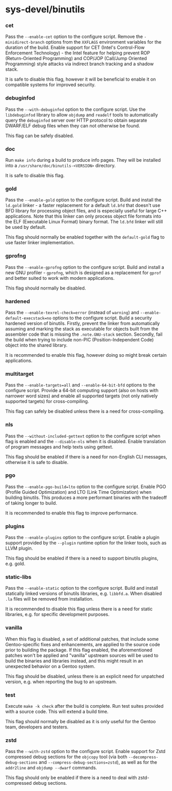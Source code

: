 # sys-devel/binutils

### cet
Pass the `--enable-cet` option to the configure script. Remove the `-minidirect-branch` options from the `XXFLAGS` environment variables for the duration of the build. Enable support for CET (Intel's Control-Flow Enforcement Technology) - the Intel feature for helping prevent ROP (Return-Oriented Programming) and COP/JOP (Call/Jump Oriented Programming) style attacks via indirect branch tracking and a shadow stack.

It is safe to disable this flag, however it will be beneficial to enable it on compatible systems for improved security.

### debuginfod
Pass the `--with-debuginfod` option to the configure script. Use the `libdebuginfod` library to allow `objdump` and `readelf` tools to automatically query the `debuginfod` server over HTTP protocol to obtain separate DWARF/ELF debug files when they can not otherwise be found.

This flag can be safely disabled.

### doc
Run `make info` during a build to produce info pages. They will be installed into a `/usr/share/doc/binutils-<VERSION>` directory.

It is safe to disable this flag.

### gold
Pass the `--enable-gold` option to the configure script. Build and install the `ld.gold` linker - a faster replacement for a default `ld.bfd` that doesn't use BFD library for processing object files, and is especially useful for large C++ applications. Note that this linker can only process object file formats into the ELF (Executable Linux Format) binary format. The `ld.bfd` linker will still be used by default.

This flag should normally be enabled together with the `default-gold` flag to use faster linker implementation.

### gprofng
Pass the `--enable-gprofng` option to the configure script. Build and install a new GNU profiler - `gprofng`, which is designed as a replacement for `gprof` and better suited to work with modern applications.

This flag should normally be disabled.

### hardened
Pass the `--enable-texrel-check=error` (instead of `warning`) and `--enable-default-execstack=no` options to the configure script. Build a security hardened version of binutils. Firstly, prevent the linker from automatically assuming and marking the stack as executable for objects built from the assembler code that is missing the `.note.GNU-stack` section. Secondly, fail the build when trying to include non-PIC (Position-Independent Code) object into the shared library.

It is recommended to enable this flag, however doing so might break certain applications.

### multitarget
Pass the `--enable-targets=all` and `--enable-64-bit-bfd` options to the configure script. Provide a 64-bit computing support (also on hosts with narrower word sizes) and enable all supported targets (not only natively supported targets) for cross-compiling.

This flag can safely be disabled unless there is a need for cross-compiling.

### nls
Pass the `--without-included-gettext` option to the configure script when flag is enabled and the `--disable-nls` when it is disabled. Enable translation of program messages and help texts using gettext.

This flag should be enabled if there is a need for non-English CLI messages, otherwise it is safe to disable.

### pgo
Pass the `--enable-pgo-build=lto` option to the configure script. Enable PGO (Profile Guided Optimization) and LTO (Link Time Optimization) when building binutils. This produces a more performant binaries with the tradeoff of taking longer to build.

It is recommended to enable this flag to improve performance.

### plugins
Pass the `--enable-plugins` option to the configure script. Enable a plugin support provided by the `--plugin` runtime option for the linker tools, such as LLVM plugin.

This flag should be enabled if there is a need to support binutils plugins, e.g. gold.

### static-libs
Pass the `--enable-static` option to the configure script. Build and install statically linked versions of binutils libraries, e.g. `libbfd.a`. When disabled `.la` files will be removed from installation.

It is recommended to disable this flag unless there is a need for static libraries, e.g. for specific development purposes.

### vanilla
When this flag is disabled, a set of additional patches, that include some Gentoo-specific fixes and enhancements, are applied to the source code prior to building the package. If this flag enabled, the aforementioned patches won't be applied and "vanilla" upstream sources will be used to build the binaries and libraries instead, and this might result in an unexpected behavior on a Gentoo system.

This flag should be disabled, unless there is an explicit need for unpatched version, e.g. when reporting the bug to an upstream.

### test
Execute `make -k check` after the build is complete. Run test suites provided with a source code. This will extend a build time.

This flag should normally be disabled as it is only useful for the Gentoo team, developers and testers.

### zstd
Pass the `--with-zstd` option to the configure script. Enable support for Zstd compressed debug sections for the `objcopy` tool (via both `--decompress-debug-sections` and `--compress-debug-sections=zstd`), as well as for the `addr2line` and `objdump --dwarf` commands.

This flag should only be enabled if there is a need to deal with zstd-compressed debug sections.
